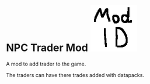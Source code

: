 # NPC Trader Mod ![currency](src/main/resources/assets/npctrader/icon.png)

A mod to add trader to the game.

The traders can have there trades added with datapacks. 
